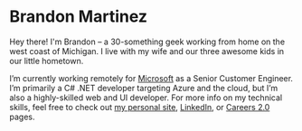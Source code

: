 # Brandon Martinez

Hey there! I'm Brandon – a 30-something geek working from home on the west coast
of Michigan. I live with my wife and our three awesome kids in our little
hometown.

I’m currently working remotely for [Microsoft](http://www.microsoft.com/) as a
Senior Customer Engineer. I’m primarily a C# .NET developer targeting Azure and
the cloud, but I’m also a highly-skilled web and UI developer. For more info on
my technical skills, feel free to check out
[my personal site](https://www.brandonmartinez.com/),
[LinkedIn](http://linkedin.brandonmartinez.com/), or
[Careers 2.0](http://careers.brandonmartinez.com/) pages.
